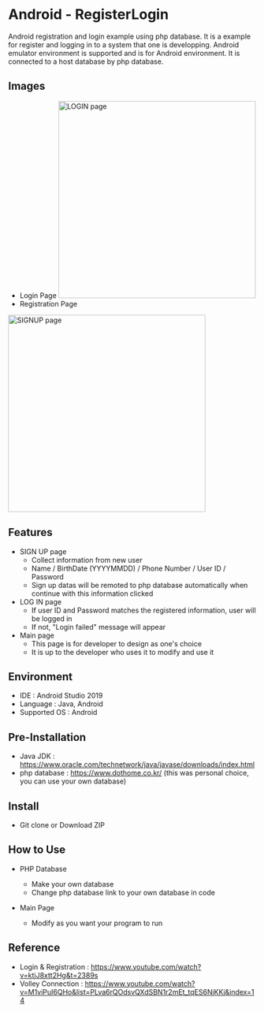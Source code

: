 # Android - RegisterLogin
Android registration and login example using php database. It is a example for register and logging in to a system that one is developping. Android emulator environment is supported and is for Android environment. It is connected to a host database by php database. 

## Images
- Login Page
<img width="400" alt="LOGIN page" src="https://user-images.githubusercontent.com/42270720/80200453-9c43f000-865d-11ea-86f1-67dadf79dc4c.png"> <br>
- Registration Page
<img width="400" alt="SIGNUP page" src="https://user-images.githubusercontent.com/42270720/80200899-4754a980-865e-11ea-9aa6-3466713d32b4.png">

## Features
- SIGN UP page
  - Collect information from new user
  - Name / BirthDate (YYYYMMDD) / Phone Number / User ID / Password
  - Sign up datas will be remoted to php database automatically when continue with this information clicked
- LOG IN page
  - If user ID and Password matches the registered information, user will be logged in
  - If not, "Login failed" message will appear
- Main page
  - This page is for developer to design as one's choice
  - It is up to the developer who uses it to modify and use it

## Environment
- IDE : Android Studio 2019
- Language : Java, Android
- Supported OS : Android

## Pre-Installation
- Java JDK : https://www.oracle.com/technetwork/java/javase/downloads/index.html
- php database : https://www.dothome.co.kr/ (this was personal choice, you can use your own database)

## Install
- Git clone or Download ZIP

## How to Use
- PHP Database
  - Make your own database
  - Change php database link to your own database in code

- Main Page
  - Modify as you want your program to run

## Reference
- Login & Registration : https://www.youtube.com/watch?v=ktjJ8xtt2Hg&t=2389s
- Volley Connection : https://www.youtube.com/watch?v=M1viPuI6QHo&list=PLva6rQOdsvQXdSBN1r2mEt_tqES6NjKKj&index=14
